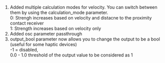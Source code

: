 1. Added multiple calculation modes for velocity. You can switch between them by using the calculation_mode parameter.  <br>
        0: Strengh increases based on velocity and distacne to the proximity contact receiver <br>
        1: Strength increases based on velocity only  <br>
2. Added osc parameter passthrough   <br>
3. output_bool parameter now allows you to change the output to be a bool (useful for some haptic devices) <br>
        -1 = disabled, <br>
        0.0 - 1.0 threshold of the output value to be considered as 1  <br>
